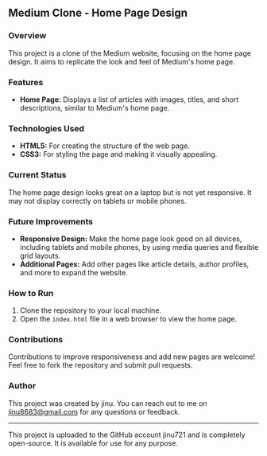 

## Medium Clone - Home Page Design

### Overview

This project is a clone of the Medium website, focusing on the home page design. It aims to replicate the look and feel of Medium's home page.

### Features

- **Home Page:** Displays a list of articles with images, titles, and short descriptions, similar to Medium's home page.

### Technologies Used

- **HTML5:** For creating the structure of the web page.
- **CSS3:** For styling the page and making it visually appealing.

### Current Status

The home page design looks great on a laptop but is not yet responsive. It may not display correctly on tablets or mobile phones.

### Future Improvements

- **Responsive Design:** Make the home page look good on all devices, including tablets and mobile phones, by using media queries and flexible grid layouts.
- **Additional Pages:** Add other pages like article details, author profiles, and more to expand the website.

### How to Run

1. Clone the repository to your local machine.
2. Open the `index.html` file in a web browser to view the home page.

### Contributions

Contributions to improve responsiveness and add new pages are welcome! Feel free to fork the repository and submit pull requests.

### Author

This project was created by jinu. You can reach out to me on jinu8683@gmail.com for any questions or feedback.

---

This project is uploaded to the GitHub account jinu721 and is completely open-source. It is available for use for any purpose.
